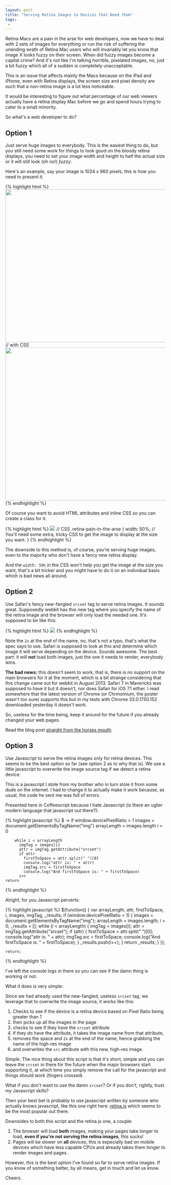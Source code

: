 ```yaml
---
layout: post
title: "Serving Retina Images to Devices that Need them"
tags:
 -
---
```


Retina Macs are a pain in the arse for web developers, now we have to deal with 2 sets of images for everything or run the risk of suffering the unending wrath of Retina Mac users who will invariably let you know that image X looks fuzzy on their screen. When did fuzzy images become a capital crime? And it's not like I'm talking horrible, pixelated images, no, just a bit fuzzy which all of a sudden is completely unacceptable.

This is an issue that affects mainly the Macs because on the iPad and iPhone, even with Retina displays, the screen size and pixel density are such that a non-retina image is a lot less noticeable.

It would be interesting to figure out what percentage of our web viewers actually have a retina display Mac before we go and spend hours trying to cater to a small minority.

So what's a web developer to do?

## Option 1
Just serve huge images to everybody. This is the easiest thing to do, but you still need some work for things to look good on the bloody retina displays, you need to set your image width and height to half the actual size or it will still look (oh no!) *fuzzy*.

Here's an example, say your image is 1024 x 960 pixels, this is how you need to present it.

{% highlight html %}
<img src="retina-image@2x.png" width="512" height="480">
// with CSS
<img src="retina-image@2x.png" style="width: 512px; height: 480px;">
{% endhighlight %}

Of course you want to avoid HTML attributes and inline CSS so you can create a class for it.

{% highlight html %}
<img src="retina-image@2x.png" class="retina-pain-in-the-arse">
// CSS
.retina-pain-in-the-arse {
    width: 50%;
    // You'll need some extra, tricky CSS to get the image to display at the size you want.
}
{% endhighlight %}

The downside to this method is, of course, you're serving huge images, even to the majority who don't have a fancy new retina display.

And the `width: 50%` in the CSS won't help you get the image at the size you want, that's a bit tricker and you might have to do it on an individual basis which is bad news all around.


## Option 2
Use Safari's fancy new-fangled `srcset` tag to serve retina images. It sounds great. Supposedly webkit has this new tag where you specify the name of the retina image and the browser will only load the needed one. It's supposed to be like this:

{% highlight html %}
<img src="normal-image.png" srcset="big-ass-retina-image.png 2x">
{% endhighlight %}

Note the `2x` at the end of the name, no, that's not a typo, that's what the spec says to use. Safari is supposed to look at this and determine which image it will serve depending on the device. Sounds awesome. The best part: it will **not** load both images, just the one it needs to render, everybody wins.

**The bad news:** this doesn't seem to work, that is, there is no support on the main browsers for it at the moment, which is a bit strange considering that this change came out for webkit in August 2013. Safari 7 in Mavericks was supposed to have it but it doesn't, nor does Safari for iOS 7.1 either. I read somewhere that the latest version of Chrome (or Chrmomium, the poster wasn't too sure) supports this but in my tests with Chrome 33.0.1750.152 downloaded yesterday it doesn't work.

So, useless for the time being, keep it around for the future if you already changed your web pages.

Read the blog post [straight from the horses mouth](https://www.webkit.org/blog/2910/improved-support-for-high-resolution-displays-with-the-srcset-image-attribute/).


## Option 3
Use Javascript to serve the retina images only for retina devices. This seems to be the best option so far (see option 2 as to why that is). We use a little javascript to overwrite the image source tag if we detect a retina device.

This is a javascript I stole from my brother who in turn stole it from some dude on the internet. I had to change it to actually make it work because, as usual, the code he sent me was full of errors.

Presented here in Coffeescript because I hate Javascript (is there an uglier modern language that javascript out there?):

{% highlight javascript %}
    $ ->
      if window.devicePixelRatio > 1
        images = document.getElementsByTagName("img")
        arrayLength = images.length
        i = 0

        while i < arrayLength
          imgTag = images[i]
          attr = imgTag.getAttribute("srcset")
          if attr
            firstToSpace = attr.split(" ")[0]
            console.log("attr is: " + attr)
            imgTag.src = firstToSpace
            console.log("And firstToSpace is: " + firstToSpace)
          i++
    return
{% endhighlight %}

Alright, for you Javascript perverts:

{% highlight javascript %}
    $(function() {
      var arrayLength, attr, firstToSpace, i, images, imgTag, _results;
      if (window.devicePixelRatio > 1) {
        images = document.getElementsByTagName("img");
        arrayLength = images.length;
        i = 0;
        _results = [];
        while (i < arrayLength) {
          imgTag = images[i];
          attr = imgTag.getAttribute("srcset");
          if (attr) {
            firstToSpace = attr.split(" ")[0];
            console.log("attr is: " + attr);
            imgTag.src = firstToSpace;
            console.log("And firstToSpace is: " + firstToSpace);
          }
          _results.push(i++);
        }
        return _results;
      }
    });

    return;
{% endhighlight %}

I've left the console logs in there so you can see if the damn thing is working or not.

What it does is very simple:

Since we had already used the new-fangled, useless `srcset` tag, we leverage that to overwrite the image source, it works like this:



1. Checks to see if the device is a retina device based on Pixel Ratio being greater than 1
2. then picks up all the images in the page
2. checks to see if they have the `srcset` attribute
3. if they do have the attribute, it takes the image name from that attribute,
4. removes the space and `2x` at the end of the name, hence grabbing the name of the high-res image
5. and overwrites the `src` attribute with this new, high-res image.

Simple. The nice thing about this script is that it's short, simple and you can leave the `srcset` in there for the future when the major browsers start supporting it, at which time you simply remove the call for the javascript and things should work (fingers crossed).

What if you don't want to use the damn `srcset`? Or if you don't, rightly, trust my Javascript skills?

Then your best bet is probably to use javascript written by someone who actually knows javascript, like this one right here: [retina.js](http://retinajs.com/) which seems to be the most popular out there.

Downsides to both this script and the retina.js one, a couple:

1. The browser will load **both** images, making your pages take longer to load, **even if you're not serving the retina images**, this sucks!
2. Pages will be slower on **all** devices, this is especially bad on mobile devices which have less capable CPUs and already takes them longer to render images and pages.

However, this is the best option I've found so far to serve retina images. If you know of something better, by all means, get in touch and let us know.

Cheers.
